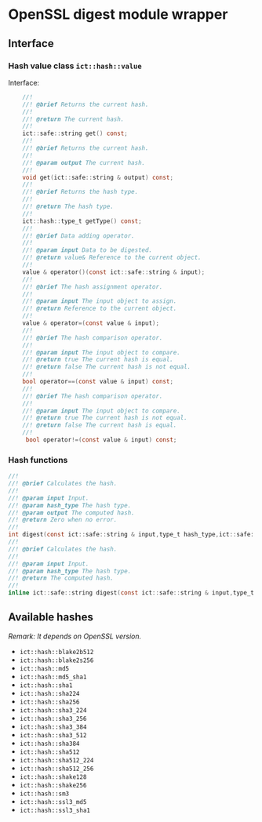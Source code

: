 # OpenSSL digest module wrapper

## Interface

### Hash value class `ict::hash::value`

Interface:
```c
    //! 
    //! @brief Returns the current hash.
    //! 
    //! @return The current hash.
    //! 
    ict::safe::string get() const;
    //! 
    //! @brief Returns the current hash.
    //! 
    //! @param output The current hash.
    //! 
    void get(ict::safe::string & output) const;
    //! 
    //! @brief Returns the hash type.
    //! 
    //! @return The hash type.
    //! 
    ict::hash::type_t getType() const;
    //! 
    //! @brief Data adding operator.
    //! 
    //! @param input Data to be digested.
    //! @return value& Reference to the current object.
    //! 
    value & operator()(const ict::safe::string & input);
    //! 
    //! @brief The hash assignment operator.
    //! 
    //! @param input The input object to assign.
    //! @return Reference to the current object.
    //! 
    value & operator=(const value & input);
    //! 
    //! @brief The hash comparison operator.
    //! 
    //! @param input The input object to compare.
    //! @return true The current hash is equal.
    //! @return false The current hash is not equal.
    //! 
    bool operator==(const value & input) const;
    //! 
    //! @brief The hash comparison operator.
    //! 
    //! @param input The input object to compare.
    //! @return true The current hash is not equal.
    //! @return false The current hash is equal.
    //! 
     bool operator!=(const value & input) const;
```

### Hash functions

```c
//! 
//! @brief Calculates the hash.
//! 
//! @param input Input.
//! @param hash_type The hash type.
//! @param output The computed hash.
//! @return Zero when no error.
//! 
int digest(const ict::safe::string & input,type_t hash_type,ict::safe::string & output);
//! 
//! @brief Calculates the hash.
//! 
//! @param input Input.
//! @param hash_type The hash type.
//! @return The computed hash.
//! 
inline ict::safe::string digest(const ict::safe::string & input,type_t hash_type);
```

## Available hashes

*Remark: It depends on OpenSSL version.* 

* `ict::hash::blake2b512`
* `ict::hash::blake2s256`
* `ict::hash::md5`
* `ict::hash::md5_sha1`
* `ict::hash::sha1`
* `ict::hash::sha224`
* `ict::hash::sha256`
* `ict::hash::sha3_224`
* `ict::hash::sha3_256`
* `ict::hash::sha3_384`
* `ict::hash::sha3_512`
* `ict::hash::sha384`
* `ict::hash::sha512`
* `ict::hash::sha512_224`
* `ict::hash::sha512_256`
* `ict::hash::shake128`
* `ict::hash::shake256`
* `ict::hash::sm3`
* `ict::hash::ssl3_md5`
* `ict::hash::ssl3_sha1`
